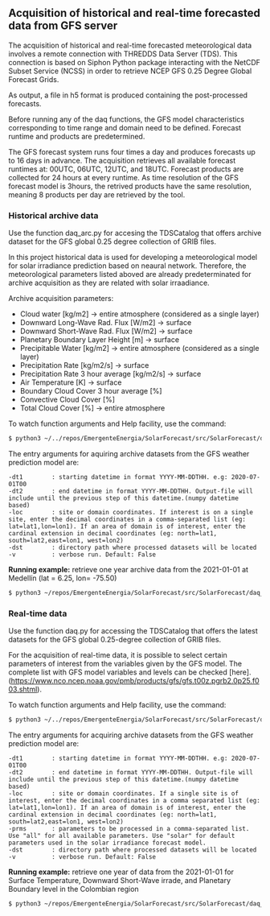 ## Acquisition of historical and real-time forecasted data from GFS server 
The acquisition of historical and real-time forecasted meteorological data involves a remote connection with THREDDS Data Server (TDS). This connection is based on Siphon Python package interacting with the NetCDF Subset Service (NCSS) in order to retrieve NCEP GFS 0.25 Degree Global Forecast Grids.

As output, a file in h5 format is produced containing the post-processed forecasts.

Before running any of the daq functions, the GFS model characteristics corresponding to time range and domain need to be defined. Forecast runtime and products are predetermined.

The GFS forecast system runs four times a day and produces forecasts up to 16 days in advance. The acquisition retrieves all available forecast runtimes at: 00UTC, 06UTC, 12UTC, and 18UTC. Forecast products are collected for 24 hours at every runtime. As time resolution of the GFS forecast model is 3hours, the retrived products have the same resolution, meaning 8 products per day are retrieved by the tool.


### Historical archive data
Use the function daq_arc.py for accesing the TDSCatalog that offers archive dataset for the GFS global 0.25 degree collection of GRIB files. 

In this project historical data is used for developing a meteorological model for solar irradiance prediction based on neaural network. Therefore, the meteorological parameters listed aboved are already predeterminated for archive acquisition as they are related with solar irraadiance.

Archive acquisition parameters:
- Cloud water [kg/m2] -> entire atmosphere (considered as a single layer)
- Downward Long-Wave Rad. Flux [W/m2] -> surface
- Downward Short-Wave Rad. Flux [W/m2] -> surface
- Planetary Boundary Layer Height [m] -> surface
- Precipitable Water [kg/m2] -> entire atmosphere (considered as a single layer) 
- Precipitation Rate [kg/m2/s] -> surface
- Precipitation Rate 3 hour average [kg/m2/s] -> surface
- Air Temperature [K] -> surface
- Boundary Cloud Cover 3 hour average [%]
- Convective Cloud Cover [%]
- Total Cloud Cover [%] -> entire atmosphere 

To watch function arguments and Help facility, use the command:
```bash
$ python3 ~/../repos/EmergenteEnergia/SolarForecast/src/SolarForecast/daq_arc.py --help
```
The entry arguments for aquiring archive datasets from the GFS weather prediction model are:

    -dt1        : starting datetime in format YYYY-MM-DDTHH. e.g: 2020-07-01T00 
    -dt2        : end datetime in format YYYY-MM-DDTHH. Output-file will include until the previous step of this datetime.(numpy datetime based)
    -loc        : site or domain coordinates. If interest is on a single site, enter the decimal coordinates in a comma-separated list (eg: lat=lat1,lon=lon1). If an area of domain is of interest, enter the cardinal extension in decimal coordinates (eg: north=lat1, south=lat2,east=lon1, west=lon2)
    -dst        : directory path where processed datasets will be located 
    -v          : verbose run. Default: False

**Running example:** retrieve one year archive data from the 2021-01-01 at Medellín (lat = 6.25, lon= -75.50)

```bash
$ python3 ~/repos/EmergenteEnergia/SolarForecast/src/SolarForecast/daq_arc.py -dt1 2021-01-01 -dt2 2022-01-01 -loc lat=6.25,lon=-75.50 -dst ~/../archiveData/
```

### Real-time data
Use the function daq.py for accessing the TDSCatalog that offers the latest datasets for the GFS global 0.25-degree collection of GRIB files.

For the acquisition of real-time data, it is possible to select certain parameters of interest from the variables given by the GFS model. The complete list with GFS model variables and levels can be checked [here].(https://www.nco.ncep.noaa.gov/pmb/products/gfs/gfs.t00z.pgrb2.0p25.f003.shtml).

To watch function arguments and Help facility, use the command:
```bash
$ python3 ~/../repos/EmergenteEnergia/SolarForecast/src/SolarForecast/daq.py --help
```
The entry arguments for acquiring archive datasets from the GFS weather prediction model are:

    -dt1        : starting datetime in format YYYY-MM-DDTHH. e.g: 2020-07-01T00 
    -dt2        : end datetime in format YYYY-MM-DDTHH. Output-file will include until the previous step of this datetime.(numpy datetime based)
    -loc        : site or domain coordinates. If a single site is of interest, enter the decimal coordinates in a comma separated list (eg: lat=lat1,lon=lon1). If an area of domain is of interest, enter the cardinal extension in decimal coordinates (eg: north=lat1, south=lat2,east=lon1, west=lon2)
    -prms       : parameters to be processed in a comma-separated list. Use "all" for all available parameters. Use "solar" for default parameters used in the solar irradiance forecast model.
    -dst        : directory path where processed datasets will be located 
    -v          : verbose run. Default: False

**Running example:** retrieve one year of data from the 2021-01-01 for Surface Temperature, Downward Short-Wave irrade, and Planetary Boundary level in the Colombian region

```bash
$ python3 ~/repos/EmergenteEnergia/SolarForecast/src/SolarForecast/daq_arc.py -dt1 2021-01-01 -dt2 2022-01-01 -loc north=15,south=-5,east=-65,west=-80 -prms Temperature_surface,Downward_Short-Wave_Radiation_Flux_surface_Mixed_intervals_Average,Planetary_Boundary_Layer_Height_surface -dst ~/../archiveData/
```
